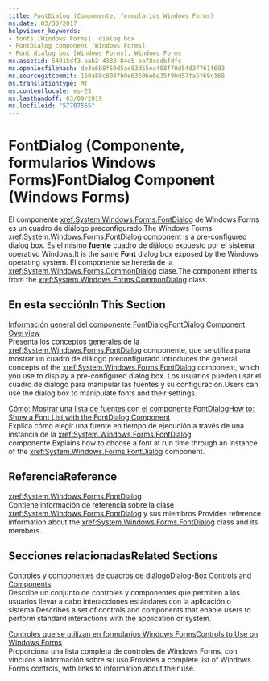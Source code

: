 ```yaml
---
title: FontDialog (Componente, formularios Windows Forms)
ms.date: 03/30/2017
helpviewer_keywords:
- fonts [Windows Forms], dialog box
- FontDialog component [Windows Forms]
- Font dialog box [Windows Forms], Windows Forms
ms.assetid: 54015df3-aab2-4338-84e5-ba78cedbfdfc
ms.openlocfilehash: de3a6b8f59d5ae83d55ea408f70d54d37761f693
ms.sourcegitcommit: 160a88c8087b0e63606e6e35f9bd57fa5f69c168
ms.translationtype: MT
ms.contentlocale: es-ES
ms.lasthandoff: 03/09/2019
ms.locfileid: "57707565"
---
```

# <a name="fontdialog-component-windows-forms"></a><span data-ttu-id="2a25e-102">FontDialog (Componente, formularios Windows Forms)</span><span class="sxs-lookup"><span data-stu-id="2a25e-102">FontDialog Component (Windows Forms)</span></span>
<span data-ttu-id="2a25e-103">El componente <xref:System.Windows.Forms.FontDialog> de Windows Forms es un cuadro de diálogo preconfigurado.</span><span class="sxs-lookup"><span data-stu-id="2a25e-103">The Windows Forms <xref:System.Windows.Forms.FontDialog> component is a pre-configured dialog box.</span></span> <span data-ttu-id="2a25e-104">Es el mismo **fuente** cuadro de diálogo expuesto por el sistema operativo Windows.</span><span class="sxs-lookup"><span data-stu-id="2a25e-104">It is the same **Font** dialog box exposed by the Windows operating system.</span></span> <span data-ttu-id="2a25e-105">El componente se hereda de la <xref:System.Windows.Forms.CommonDialog> clase.</span><span class="sxs-lookup"><span data-stu-id="2a25e-105">The component inherits from the <xref:System.Windows.Forms.CommonDialog> class.</span></span>  
  
## <a name="in-this-section"></a><span data-ttu-id="2a25e-106">En esta sección</span><span class="sxs-lookup"><span data-stu-id="2a25e-106">In This Section</span></span>  
 [<span data-ttu-id="2a25e-107">Información general del componente FontDialog</span><span class="sxs-lookup"><span data-stu-id="2a25e-107">FontDialog Component Overview</span></span>](fontdialog-component-overview-windows-forms.md)  
 <span data-ttu-id="2a25e-108">Presenta los conceptos generales de la <xref:System.Windows.Forms.FontDialog> componente, que se utiliza para mostrar un cuadro de diálogo preconfigurado.</span><span class="sxs-lookup"><span data-stu-id="2a25e-108">Introduces the general concepts of the <xref:System.Windows.Forms.FontDialog> component, which you use to display a pre-configured dialog box.</span></span> <span data-ttu-id="2a25e-109">Los usuarios pueden usar el cuadro de diálogo para manipular las fuentes y su configuración.</span><span class="sxs-lookup"><span data-stu-id="2a25e-109">Users can use the dialog box to manipulate fonts and their settings.</span></span>  
  
 [<span data-ttu-id="2a25e-110">Cómo: Mostrar una lista de fuentes con el componente FontDialog</span><span class="sxs-lookup"><span data-stu-id="2a25e-110">How to: Show a Font List with the FontDialog Component</span></span>](how-to-show-a-font-list-with-the-fontdialog-component.md)  
 <span data-ttu-id="2a25e-111">Explica cómo elegir una fuente en tiempo de ejecución a través de una instancia de la <xref:System.Windows.Forms.FontDialog> componente.</span><span class="sxs-lookup"><span data-stu-id="2a25e-111">Explains how to choose a font at run time through an instance of the <xref:System.Windows.Forms.FontDialog> component.</span></span>  
  
## <a name="reference"></a><span data-ttu-id="2a25e-112">Referencia</span><span class="sxs-lookup"><span data-stu-id="2a25e-112">Reference</span></span>  
 <xref:System.Windows.Forms.FontDialog>  
 <span data-ttu-id="2a25e-113">Contiene información de referencia sobre la clase <xref:System.Windows.Forms.FontDialog> y sus miembros.</span><span class="sxs-lookup"><span data-stu-id="2a25e-113">Provides reference information about the <xref:System.Windows.Forms.FontDialog> class and its members.</span></span>  
  
## <a name="related-sections"></a><span data-ttu-id="2a25e-114">Secciones relacionadas</span><span class="sxs-lookup"><span data-stu-id="2a25e-114">Related Sections</span></span>  
 [<span data-ttu-id="2a25e-115">Controles y componentes de cuadros de diálogo</span><span class="sxs-lookup"><span data-stu-id="2a25e-115">Dialog-Box Controls and Components</span></span>](dialog-box-controls-and-components-windows-forms.md)  
 <span data-ttu-id="2a25e-116">Describe un conjunto de controles y componentes que permiten a los usuarios llevar a cabo interacciones estándares con la aplicación o sistema.</span><span class="sxs-lookup"><span data-stu-id="2a25e-116">Describes a set of controls and components that enable users to perform standard interactions with the application or system.</span></span>  
  
 [<span data-ttu-id="2a25e-117">Controles que se utilizan en formularios Windows Forms</span><span class="sxs-lookup"><span data-stu-id="2a25e-117">Controls to Use on Windows Forms</span></span>](controls-to-use-on-windows-forms.md)  
 <span data-ttu-id="2a25e-118">Proporciona una lista completa de controles de Windows Forms, con vínculos a información sobre su uso.</span><span class="sxs-lookup"><span data-stu-id="2a25e-118">Provides a complete list of Windows Forms controls, with links to information about their use.</span></span>
